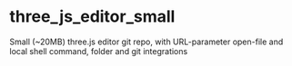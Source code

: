 # three_js_editor_small
Small (~20MB) three.js editor git repo, with URL-parameter open-file and local shell command, folder and git integrations
